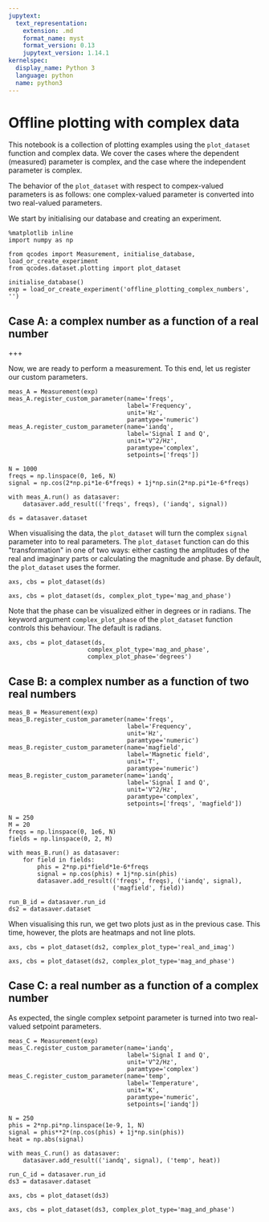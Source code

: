 ```yaml
---
jupytext:
  text_representation:
    extension: .md
    format_name: myst
    format_version: 0.13
    jupytext_version: 1.14.1
kernelspec:
  display_name: Python 3
  language: python
  name: python3
---
```


# Offline plotting with complex data

This notebook is a collection of plotting examples using the `plot_dataset` function and complex data. We cover the cases where the dependent (measured) parameter is complex, and the case where the independent parameter is complex.

The behavior of the `plot_dataset` with respect to compex-valued parameters is as follows: one complex-valued parameter is converted into two real-valued parameters.

We start by initialising our database and creating an experiment.

```{code-cell} ipython3
%matplotlib inline
import numpy as np

from qcodes import Measurement, initialise_database, load_or_create_experiment
from qcodes.dataset.plotting import plot_dataset
```

```{code-cell} ipython3
initialise_database()
exp = load_or_create_experiment('offline_plotting_complex_numbers', '')
```

## Case A: a complex number as a function of a real number

+++

Now, we are ready to perform a measurement. To this end, let us register our custom parameters.

```{code-cell} ipython3
meas_A = Measurement(exp)
meas_A.register_custom_parameter(name='freqs',
                                 label='Frequency',
                                 unit='Hz',
                                 paramtype='numeric')
meas_A.register_custom_parameter(name='iandq',
                                 label='Signal I and Q',
                                 unit='V^2/Hz',
                                 paramtype='complex',
                                 setpoints=['freqs'])
```

```{code-cell} ipython3
N = 1000
freqs = np.linspace(0, 1e6, N)
signal = np.cos(2*np.pi*1e-6*freqs) + 1j*np.sin(2*np.pi*1e-6*freqs)

with meas_A.run() as datasaver:
    datasaver.add_result(('freqs', freqs), ('iandq', signal))

ds = datasaver.dataset
```

When visualising the data, the `plot_dataset` will turn the complex `signal` parameter into to real parameters. The `plot_dataset` function can do this "transformation" in one of two ways: either casting the amplitudes of the real and imaginary parts or calculating the magnitude and phase. By default, the `plot_dataset` uses the former.

```{code-cell} ipython3
axs, cbs = plot_dataset(ds)
```

```{code-cell} ipython3
axs, cbs = plot_dataset(ds, complex_plot_type='mag_and_phase')
```

Note that the phase can be visualized either in degrees or in radians. The keyword argument `complex_plot_phase` of the `plot_dataset` function controls this behaviour. The default is radians.

```{code-cell} ipython3
axs, cbs = plot_dataset(ds,
                      complex_plot_type='mag_and_phase',
                      complex_plot_phase='degrees')
```

## Case B: a complex number as a function of two real numbers

```{code-cell} ipython3
meas_B = Measurement(exp)
meas_B.register_custom_parameter(name='freqs',
                                 label='Frequency',
                                 unit='Hz',
                                 paramtype='numeric')
meas_B.register_custom_parameter(name='magfield',
                                 label='Magnetic field',
                                 unit='T',
                                 paramtype='numeric')
meas_B.register_custom_parameter(name='iandq',
                                 label='Signal I and Q',
                                 unit='V^2/Hz',
                                 paramtype='complex',
                                 setpoints=['freqs', 'magfield'])
```

```{code-cell} ipython3
N = 250
M = 20
freqs = np.linspace(0, 1e6, N)
fields = np.linspace(0, 2, M)

with meas_B.run() as datasaver:
    for field in fields:
        phis = 2*np.pi*field*1e-6*freqs
        signal = np.cos(phis) + 1j*np.sin(phis)
        datasaver.add_result(('freqs', freqs), ('iandq', signal),
                             ('magfield', field))

run_B_id = datasaver.run_id
ds2 = datasaver.dataset
```

When visualising this run, we get two plots just as in the previous case. This time, however, the plots are heatmaps and not line plots.

```{code-cell} ipython3
axs, cbs = plot_dataset(ds2, complex_plot_type='real_and_imag')
```

```{code-cell} ipython3
axs, cbs = plot_dataset(ds2, complex_plot_type='mag_and_phase')
```

## Case C: a real number as a function of a complex number

As expected, the single complex setpoint parameter is turned into two real-valued setpoint parameters.

```{code-cell} ipython3
meas_C = Measurement(exp)
meas_C.register_custom_parameter(name='iandq',
                                 label='Signal I and Q',
                                 unit='V^2/Hz',
                                 paramtype='complex')
meas_C.register_custom_parameter(name='temp',
                                 label='Temperature',
                                 unit='K',
                                 paramtype='numeric',
                                 setpoints=['iandq'])
```

```{code-cell} ipython3
N = 250
phis = 2*np.pi*np.linspace(1e-9, 1, N)
signal = phis**2*(np.cos(phis) + 1j*np.sin(phis))
heat = np.abs(signal)

with meas_C.run() as datasaver:
    datasaver.add_result(('iandq', signal), ('temp', heat))
    
run_C_id = datasaver.run_id
ds3 = datasaver.dataset
```

```{code-cell} ipython3
axs, cbs = plot_dataset(ds3)
```

```{code-cell} ipython3
axs, cbs = plot_dataset(ds3, complex_plot_type='mag_and_phase')
```

```{code-cell} ipython3

```
